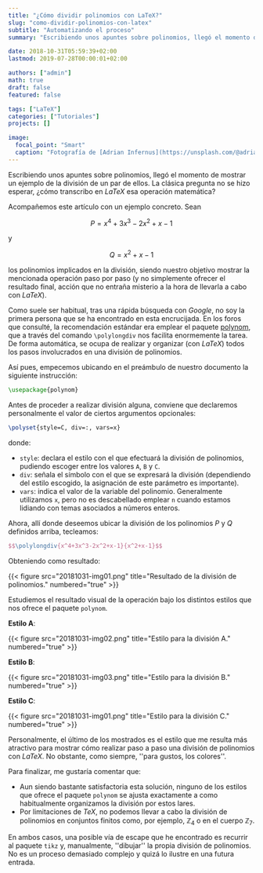 ```yaml
---
title: "¿Cómo dividir polinomios con LaTeX?"
slug: "como-dividir-polinomios-con-latex"
subtitle: "Automatizando el proceso"
summary: "Escribiendo unos apuntes sobre polinomios, llegó el momento de mostrar un ejemplo de la división de un par de ellos. La clásica pregunta no se hizo esperar, ¿cómo transcribo en LaTeX esa operación matemática?"

date: 2018-10-31T05:59:39+02:00
lastmod: 2019-07-28T00:00:01+02:00

authors: ["admin"]
math: true
draft: false
featured: false

tags: ["LaTeX"]
categories: ["Tutoriales"]
projects: []

image:
  focal_point: "Smart"
  caption: "Fotografía de [Adrian Infernus](https://unsplash.com/@adrian_infernus), disponible en [Unsplash](https://unsplash.com/photos/5apewqWk978)."
---
```


Escribiendo unos apuntes sobre polinomios, llegó el momento de mostrar un ejemplo de la división de un par de ellos. La clásica pregunta no se hizo esperar, ¿cómo transcribo en *LaTeX* esa operación matemática?

Acompañemos este artículo con un ejemplo concreto. Sean 

$$
P = x^4 + 3x^3 - 2x^2 + x - 1
$$ 

y 

$$
Q = x^2 + x - 1
$$ 

los polinomios implicados en la división, siendo nuestro objetivo mostrar la mencionada operación paso por paso (y no simplemente ofrecer el resultado final, acción que no entraña misterio a la hora de llevarla a cabo con *LaTeX*).

Como suele ser habitual, tras una rápida búsqueda con *Google*, no soy la primera persona que se ha encontrado en esta encrucijada. En los foros que consulté, la recomendación estándar era emplear el paquete [polynom](https://ctan.org/pkg/polynom), que a través del comando `\polylongdiv` nos facilita enormemente la tarea. De forma automática, se ocupa de realizar y organizar (con *LaTeX*) todos los pasos involucrados en una división de polinomios.

Así pues, empecemos ubicando en el preámbulo de nuestro documento la siguiente instrucción:

```tex
\usepackage{polynom}
```

Antes de proceder a realizar división alguna, conviene que declaremos personalmente el valor de ciertos argumentos opcionales:

```tex
\polyset{style=C, div=:, vars=x}
```

donde:

- `style`: declara el estilo con el que efectuará la división de polinomios, pudiendo escoger entre los valores `A`, `B` y `C`. 
- `div`: señala el símbolo con el que se expresará la división (dependiendo del estilo escogido, la asignación de este parámetro es importante).
- `vars`: indica el valor de la variable del polinomio. Generalmente utilizamos `x`, pero no es descabellado emplear `n` cuando estamos lidiando con temas asociados a números enteros.

Ahora, allí donde deseemos ubicar la división de los polinomios $P$ y $Q$ definidos arriba, tecleamos:

```tex
$$\polylongdiv{x^4+3x^3-2x^2+x-1}{x^2+x-1}$$
```

Obteniendo como resultado:

{{< figure src="20181031-img01.png" title="Resultado de la división de polinomios." numbered="true" >}}

Estudiemos el resultado visual de la operación bajo los distintos estilos que nos ofrece el paquete `polynom`.

**Estilo A**:

{{< figure src="20181031-img02.png" title="Estilo para la división A." numbered="true" >}}

**Estilo B**:

{{< figure src="20181031-img03.png" title="Estilo para la división B." numbered="true" >}}

**Estilo C**:

{{< figure src="20181031-img01.png" title="Estilo para la división C." numbered="true" >}}

Personalmente, el último de los mostrados es el estilo que me resulta más atractivo para mostrar cómo realizar paso a paso una división de polinomios con *LaTeX*. No obstante, como siempre, ''para gustos, los colores''.

Para finalizar, me gustaría comentar que:

- Aun siendo bastante satisfactoria esta solución, ninguno de los estilos que ofrece el paquete `polynom` se ajusta exactamente a como habitualmente organizamos la división por estos lares.
- Por limitaciones de *TeX*, no podemos llevar a cabo la división de polinomios en conjuntos finitos como, por ejemplo, $\mathbb{Z}_4$ o en el cuerpo $\mathbb{Z}_7$.

En ambos casos, una posible vía de escape que he encontrado es recurrir al paquete `tikz` y, manualmente, ''dibujar'' la propia división de polinomios. No es un proceso demasiado complejo y quizá lo ilustre en una futura entrada.

